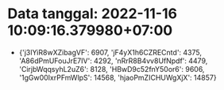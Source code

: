 # Data tanggal: 2022-11-16 10:09:16.379980+07:00

* {'j3IYiR8wXZibagVF': 6907, 'jF4yX1h6CZRECntd': 4375, 'A86dPmUFouJrE7IV': 4292, 'nRrR8B4vv8UfNpdf': 4479, 'CirjbWqqsyhL2uZ6': 8128, 'HBwD9c52fnY50or6': 9606, '1gGw00IxrPFmWlpS': 14568, 'hjaoPmZICHUWgXjX': 14857}
